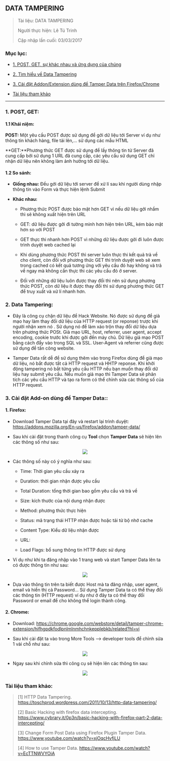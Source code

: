 ## DATA TAMPERING

> Tài liệu: DATA TAMPERING
>
> Người thực hiện: Lê Tú Trinh
>
> Cập nhập lần cuối: 03/03/2017

### Mục lục:

- [1. POST, GET, sự khác nhau và ứng dụng của chúng](#1)

- [2. Tìm hiểu về Data Tampering](#2)

- [3. Cài đặt Addon/Extension dùng để Tamper Data trên Firefox/Chrome](#3)

- [Tài liệu tham khảo](#4)

***

<a name="1"></a>
### 1. POST, GET:

#### 1.1 Khái niệm:

**POST:** Một yêu cầu POST được sử dụng để gởi dữ liệu tới Server ví dụ như thông tin khách hàng, file tải lên,... sử dụng các mẫu HTML

**GET:**Phương thức GET được sử dụng để lấy thông tin từ Server đã cung cấp bởi sử dụng 1 URL đã cung cấp, các yêu cầu sử dụng GET chỉ nhận dữ liệu nên không làm ảnh hưởng tới dữ liệu.

#### 1.2 So sánh:

- **Giống nhau:** Đều gởi dữ liệu tới server để xử lí sau khi người dùng nhập thông tin vào Form và thực hiện lệnh Submit

- **Khác nhau:**

	+ Phương thức POST được bảo mật hơn GET vì nếu dữ liệu gởi nhầm thì sẽ không xuất hiện trên URL

	+ GET: dữ liệu được gởi đi tường minh hơn hiện trên URL, kém bảo mật hơn so với POST

	+ GET thực thi nhanh hơn POST vì những dữ liệu được gởi đi luôn được trình duyệt web cached lại

	+ Khi dùng phương thức POST thì server luôn thực thi kết quả trả về cho client, còn đối với phương thức GET thì trình duyệt web sẽ xem trong cached có kết quả tương ứng với yêu cầu đó hay không và trả về ngay mà không cần thực thi các yêu cầu đó ở server.

	+ Đối với những dữ liệu luôn được thay đổi thì nên sử dụng phương thức POST, còn dữ liệu ít được thay đổi thì sử dụng phương thức GET để truy xuất và xử lí nhanh hơn.

<a name="2"></a>
### 2. Data Tampering:

- Đây là công cụ chặn dữ liệu để Hack Website. Nó được sử dụng để giả mạo hay làm thay đổi dữ liệu của HTTP request (or reponse) trược khi người nhận xem nó . Sử dụng nó để làm xáo trộn thay đổi dữ liệu dựa trên phương thức POSt. Giả mạo URL, host, referrer, user agent, accept encoding, cookie trước khi được gởi đến máy chủ. Dữ liệu giả mạo POST bằng cách đẩy vào trong SQL và SSL. User-Agent và referrer cũng được sử dụng để tấn công website.

- Tamper Data rất dễ để sử dụng thêm vào trong Firefox dùng để giả mạo dữ liệu, nó bắt được tất cả HTTP request và HHTP reponse. Khi khởi động tampering nó bắt từng yêu cầu HTTP nếu bạn muốn thay đổi dữ liệu hay submit yêu cầu. Nếu muốn giả mạo thì Tamper Data sẽ phân tích các yêu cầu HTTP và tạo ra form có thể chỉnh sửa các thông số của HTTP request. 

<a name="3"></a>
### 3. Cài đặt Add-on dùng để Tamper Data::

#### 1. Firefox:

- Download Tamper Data tại đây và restart lại trình duyệt: https://addons.mozilla.org/En-us/firefox/addon/tamper-data/

- Sau khi cài đặt trong thanh công cụ **Tool** chọn **Tamper Data** sẽ hiện lên các thông số như sau:

<p align="center"><img src="https://github.com/TrinhTu/web_developer/blob/master/Task24_Data_Tampering/1.png"/></p>

- Các thông số này có ý nghĩa như sau:

	+ Time: Thời gian yêu cầu xảy ra

	+ Duration: thời gian nhận được yêu cầu

	+ Total Duration: tổng thời gian bao gồm yêu cầu và trả về

	+ Size: kích thước của nội dung nhận được

	+ Method: phương thức thực hiện

	+ Status: mã trạng thái HTTP nhận được hoặc tải từ bộ nhớ cache

	+ Content Type: Kiểu dữ liệu nhận được

	+ URL:

	+ Load Flags: bổ sung thông tin HTTP được sử dụng

- Ví dụ như khi ta đăng nhập vào 1 trang web và start Tamper Data lên ta có được thông tin như sau:

<p align="center"><img src="https://github.com/TrinhTu/web_developer/blob/master/Task24_Data_Tampering/2.png"/></p>

- Dựa vào thông tin trên ta biết được Host mà ta đăng nhập, user agent, email và hiển thị cả Password... Sử dụng Tamper Data ta có thể thay đổi các thông tin (HTTP request) ví dụ như ở đây ta có thể thay đổi Password or email để cho không thể login thành công.

#### 2. Chrome:

- Download: https://chrome.google.com/webstore/detail/tamper-chrome-extension/hifhgpdkfodlpnlmlnmhchnkepplebkb/related?hl=vi

- Sau khi cài đặt ta vào trong More Tools --> developer tools để chỉnh sửa 1 vài chỗ như sau:

<p align="center"><img src="https://github.com/TrinhTu/web_developer/blob/master/Task24_Data_Tampering/3.png"/></p>

- Ngay sau khi chỉnh sửa thì công cụ sẽ hiện lên các thông tin sau:

<p align="center"><img src="https://github.com/TrinhTu/web_developer/blob/master/Task24_Data_Tampering/4.png"/></p>

<a name="4"></a>
### Tài liệu tham khảo:

> [1] HTTP Data Tampering. https://toschprod.wordpress.com/2011/10/13/http-data-tampering/ 
>
> [2] Basic Hacking with firefox data intercepting. https://www.cybrary.it/0p3n/basic-hacking-with-firefox-part-2-data-intercepting/
>
> [3] Change Form Post Data using Firefox Plugin Tamper Data. https://www.youtube.com/watch?v=xjOqcHvfjLU
>
> [4] How to use Tamper Data. https://www.youtube.com/watch?v=EcTTNWVYOiA